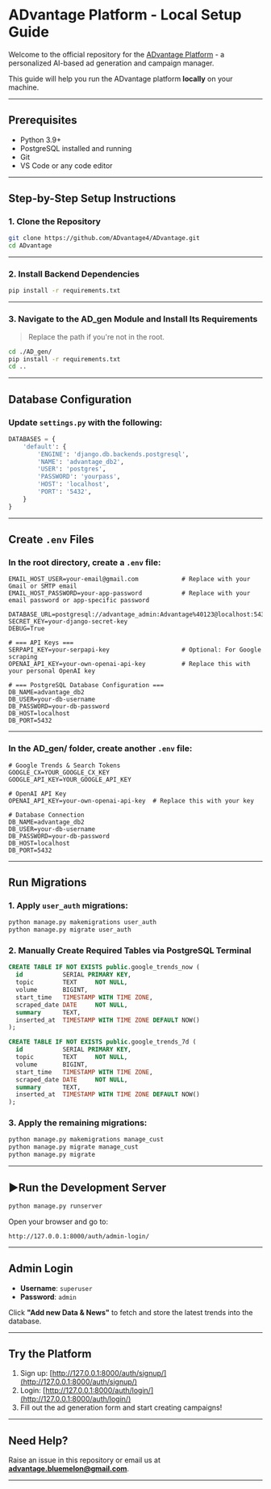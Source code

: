 # ADvantage Platform - Local Setup Guide

Welcome to the official repository for the [ADvantage Platform](https://github.com/ADvantage4/ADvantage) - a personalized AI-based ad generation and campaign manager.

This guide will help you run the ADvantage platform **locally** on your machine.

---

## Prerequisites

- Python 3.9+
- PostgreSQL installed and running
- Git
- VS Code or any code editor

---

## Step-by-Step Setup Instructions

### 1. Clone the Repository

```bash
git clone https://github.com/ADvantage4/ADvantage.git
cd ADvantage
```

---

### 2. Install Backend Dependencies

```bash
pip install -r requirements.txt
```

---

### 3. Navigate to the AD_gen Module and Install Its Requirements

> Replace the path if you're not in the root.

```bash
cd ./AD_gen/
pip install -r requirements.txt
cd ..
```

---

## Database Configuration

### Update `settings.py` with the following:

```python
DATABASES = {
    'default': {
        'ENGINE': 'django.db.backends.postgresql',
        'NAME': 'advantage_db2',
        'USER': 'postgres',
        'PASSWORD': 'yourpass',
        'HOST': 'localhost',
        'PORT': '5432',
    }
}
```

---

## Create `.env` Files

### In the **root directory**, create a `.env` file:

```env
EMAIL_HOST_USER=your-email@gmail.com            # Replace with your Gmail or SMTP email
EMAIL_HOST_PASSWORD=your-app-password           # Replace with your email password or app-specific password

DATABASE_URL=postgresql://advantage_admin:Advantage%40123@localhost:5432/advantage_db
SECRET_KEY=your-django-secret-key
DEBUG=True

# === API Keys ===
SERPAPI_KEY=your-serpapi-key                    # Optional: For Google scraping
OPENAI_API_KEY=your-own-openai-api-key          # Replace this with your personal OpenAI key

# === PostgreSQL Database Configuration ===
DB_NAME=advantage_db2
DB_USER=your-db-username
DB_PASSWORD=your-db-password
DB_HOST=localhost
DB_PORT=5432
```

---

### In the **AD_gen/** folder, create another `.env` file:

```env
# Google Trends & Search Tokens
GOOGLE_CX=YOUR_GOOGLE_CX_KEY
GOOGLE_API_KEY=YOUR_GOOGLE_API_KEY

# OpenAI API Key
OPENAI_API_KEY=your-own-openai-api-key  # Replace this with your key

# Database Connection
DB_NAME=advantage_db2
DB_USER=your-db-username
DB_PASSWORD=your-db-password
DB_HOST=localhost
DB_PORT=5432
```

---

## Run Migrations

### 1. Apply `user_auth` migrations:

```bash
python manage.py makemigrations user_auth
python manage.py migrate user_auth
```

### 2. Manually Create Required Tables via PostgreSQL Terminal

```sql
CREATE TABLE IF NOT EXISTS public.google_trends_now (
  id           SERIAL PRIMARY KEY,
  topic        TEXT     NOT NULL,
  volume       BIGINT,
  start_time   TIMESTAMP WITH TIME ZONE,
  scraped_date DATE     NOT NULL,
  summary      TEXT,
  inserted_at  TIMESTAMP WITH TIME ZONE DEFAULT NOW()
);

CREATE TABLE IF NOT EXISTS public.google_trends_7d (
  id           SERIAL PRIMARY KEY,
  topic        TEXT     NOT NULL,
  volume       BIGINT,
  start_time   TIMESTAMP WITH TIME ZONE,
  scraped_date DATE     NOT NULL,
  summary      TEXT,
  inserted_at  TIMESTAMP WITH TIME ZONE DEFAULT NOW()
);
```

### 3. Apply the remaining migrations:

```bash
python manage.py makemigrations manage_cust
python manage.py migrate manage_cust
python manage.py migrate
```

---

## ▶Run the Development Server

```bash
python manage.py runserver
```

Open your browser and go to:

```
http://127.0.0.1:8000/auth/admin-login/
```

---

## Admin Login

- **Username**: `superuser`
- **Password**: `admin`

Click **"Add new Data & News"** to fetch and store the latest trends into the database.

---

## Try the Platform

1. Sign up: [http://127.0.0.1:8000/auth/signup/](http://127.0.0.1:8000/auth/signup/)
2. Login: [http://127.0.0.1:8000/auth/login/](http://127.0.0.1:8000/auth/login/)
3. Fill out the ad generation form and start creating campaigns!

---

## Need Help?

Raise an issue in this repository or email us at **advantage.bluemelon@gmail.com**.

---
